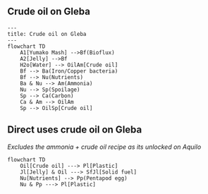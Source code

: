 ## Crude oil on Gleba

```mermaid
---
title: Crude oil on Gleba
---
flowchart TD
    A1[Yumako Mash] -->Bf(Bioflux)
    A2[Jelly] -->Bf
    H2o[Water] --> OilAm[Crude oil]
    Bf --> Ba(Iron/Copper bacteria)
    Bf --> Nu(Nutrients)
    Ba & Nu --> Am(Ammonia)
    Nu --> Sp(Spoilage)
    Sp --> Ca(Carbon)
    Ca & Am --> OilAm
    Sp --> OilSp[Crude oil]
```

## Direct uses crude oil on Gleba

_Excludes the ammonia + crude oil recipe as its unlocked on Aquilo_

```mermaid
flowchart TD
    Oil[Crude oil] ---> Pl[Plastic]
    Jl[Jelly] & Oil ---> SfJl[Solid fuel]
    Nu[Nutrients] --> Pp(Pentapod egg)
    Nu & Pp ---> Pl[Plastic]
```
